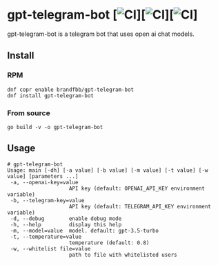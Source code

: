 # gpt-telegram-bot [![CI](https://github.com/spideyz0r/gpt-telegram-bot/workflows/gotester/badge.svg)][![CI](https://github.com/spideyz0r/gpt-telegram-bot/workflows/goreleaser/badge.svg)][![CI](https://github.com/spideyz0r/gpt-telegram-bot/workflows/rpm-builder/badge.svg)]
gpt-telegram-bot is a telegram bot that uses open ai chat models.

## Install

### RPM
```
dnf copr enable brandfbb/gpt-telegram-bot
dnf install gpt-telegram-bot
```

### From source
```
go build -v -o gpt-telegram-bot
```

## Usage
```
# gpt-telegram-bot
Usage: main [-dh] [-a value] [-b value] [-m value] [-t value] [-w value] [parameters ...]
 -a, --openai-key=value
                    API key (default: OPENAI_API_KEY environment variable)
 -b, --telegram-key=value
                    API key (default: TELEGRAM_API_KEY environment variable)
 -d, --debug        enable debug mode
 -h, --help         display this help
 -m, --model=value  model. default: gpt-3.5-turbo
 -t, --temperature=value
                    temperature (default: 0.8)
 -w, --whitelist file=value
                    path to file with whitelisted users
```
